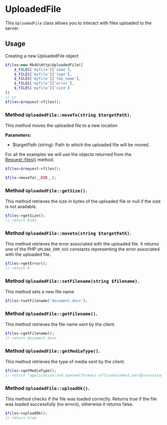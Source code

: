 # UploadedFile
This `UploadedFile` class allows you to interact with files uploaded to the server.

## Usage

Creating a new UploadedFile object
```php
$files=new Mk4U\Http\UploadedFile([
    $_FILES['myfile']['name'],
    $_FILES['myfile']['type'],
    $_FILES['myfile']['tmp_name'],
    $_FILES['myfile']['error'],
    $_FILES['myfile']['size']
])
// or
$files=$request->files();
```

### Method `UploadedFile::moveTo(string $targetPath)`.
This method moves the uploaded file to a new location

**Parameters:**
- $targetPath (string): Path to which the uploaded file will be moved.

For all the examples we will use the objects returned from the [Request::files()](https://github.com/alexsandrov16/http/blob/dev/docs/request.md#method-requestfiles) method.
```php
$files=$request->files();

$file->moveTo(__DIR__);
```

### Method `UploadedFile::getSize()`.
This method retrieves the size in bytes of the uploaded file or null if the size is not available.

```php
$files->getSize();
// return 8103
```

### Method `UploadedFile::moveto(string $targetPath)`.
This method retrieves the error associated with the uploaded file. It returns one of the PHP `UPLOAD_ERR_XXX` constants representing the error associated with the uploaded file.

```php
$files->getError();
// return 0
```

### Method `UploadedFile::setFilename(string $filename)`.
This method sets a new file name

```php
$files->setFilename('document.docx');
```

### Method `UploadedFile::getFilename()`.
This method retrieves the file name sent by the client.

```php
$files->getFilename();
// return document.docx
```

### Method `UploadedFile::getMediaType()`.
This method retrieves the type of media sent by the client.

```php
$files->getMediaType();
// return "application/vnd.openxmlformats-officedocument.wordprocessingml.document"
```

### Method `UploadedFile::uploadOk()`.
This method checks if the file was loaded correctly. Returns true if the file was loaded successfully (no errors), otherwise it returns false.

```php
$files->uploadOk();
// return true
```